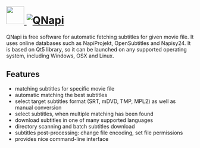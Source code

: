 # [<img src="https://cdn.jsdelivr.net/gh/AdmiringWorm/chocolatey-packages@4b3737a1629d626cc6c256573ed26feb6054be03/automatic/qnapi/icons/128x128.png" height="48" width="48" /> ![QNapi](https://img.shields.io/chocolatey/v/qnapi.svg?label=QNapi&style=for-the-badge)](https://community.chocolatey.org/packages/qnapi)

QNapi is free software for automatic fetching subtitles for given movie file. It uses online databases such as NapiProjekt, OpenSubtitles and Napisy24. It is based on Qt5 library, so it can be launched on any supported operating system, including Windows, OSX and Linux.

## Features

- matching subtitles for specific movie file
- automatic matching the best subtitles
- select target subtitles format (SRT, mDVD, TMP, MPL2) as well as manual conversion
- select subtitles, when multiple matching has been found
- download subtitles in one of many supported languages
- directory scanning and batch subtitles download
- subtitles post-processing: change file encoding, set file permissions
- provides nice command-line interface
